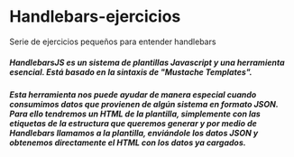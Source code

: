 # Handlebars-ejercicios
Serie de ejercicios pequeños para entender handlebars
##### HandlebarsJS es un sistema de plantillas Javascript y una herramienta esencial. Está basado en la sintaxis de "Mustache Templates".
##### Esta herramienta nos puede ayudar de manera especial cuando consumimos datos que provienen de algún sistema en formato JSON. Para ello tendremos un HTML de la plantilla, simplemente con las etiquetas de la estructura que queremos generar y por medio de Handlebars llamamos a la plantilla, enviándole los datos JSON y obtenemos directamente el HTML con los datos ya cargados.
